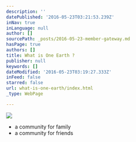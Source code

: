 ```yaml
---
description: ''
datePublished: '2016-05-23T03:21:53.239Z'
inNav: true
inLanguage: null
author: []
sourcePath: _posts/2016-05-23-member-gateway.md
hasPage: true
authors: []
title: What is One Earth ?
publisher: null
keywords: []
dateModified: '2016-05-23T03:19:27.333Z'
inFeed: false
starred: false
url: what-is-one-earth/index.html
_type: WebPage

---
```

![](https://s3-us-west-2.amazonaws.com/the-grid-img/p/9fc0ae53a1e3189995e38a3a9c957abcfa035a0c.png)

* a community for family
* a community for friends